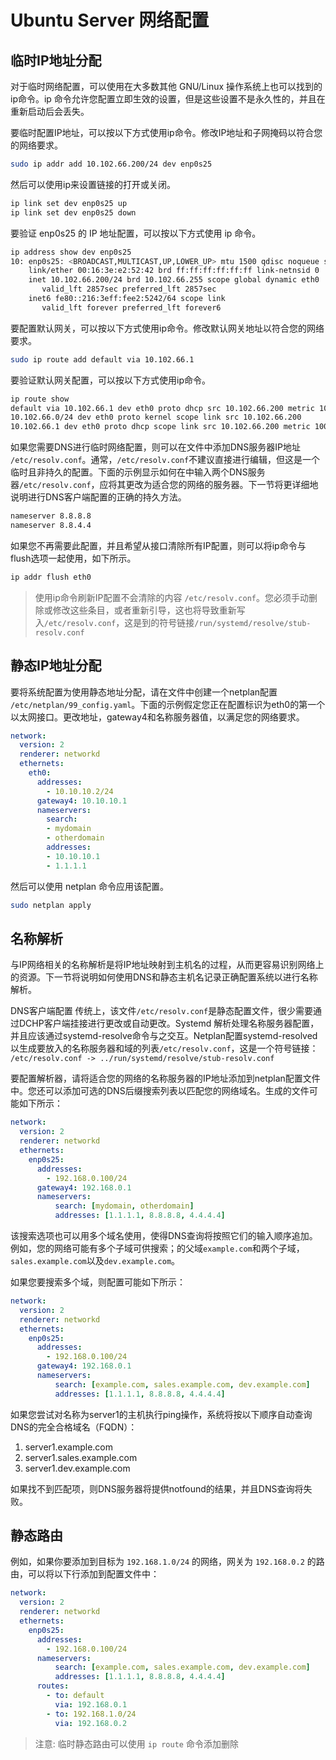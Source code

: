 # Ubuntu Server 网络配置


## 临时IP地址分配

对于临时网络配置，可以使用在大多数其他 GNU/Linux 操作系统上也可以找到的ip命令。ip 命令允许您配置立即生效的设置，但是这些设置不是永久性的，并且在重新启动后会丢失。

要临时配置IP地址，可以按以下方式使用ip命令。修改IP地址和子网掩码以符合您的网络要求。

```bash
sudo ip addr add 10.102.66.200/24 dev enp0s25
```

然后可以使用ip来设置链接的打开或关闭。

```bash
ip link set dev enp0s25 up
ip link set dev enp0s25 down
```

要验证 enp0s25 的 IP 地址配置，可以按以下方式使用 ip 命令。

```bash
ip address show dev enp0s25
10: enp0s25: <BROADCAST,MULTICAST,UP,LOWER_UP> mtu 1500 qdisc noqueue state UP group default qlen 1000
    link/ether 00:16:3e:e2:52:42 brd ff:ff:ff:ff:ff:ff link-netnsid 0
    inet 10.102.66.200/24 brd 10.102.66.255 scope global dynamic eth0
       valid_lft 2857sec preferred_lft 2857sec
    inet6 fe80::216:3eff:fee2:5242/64 scope link
       valid_lft forever preferred_lft forever6
```

要配置默认网关，可以按以下方式使用ip命令。修改默认网关地址以符合您的网络要求。

```bash
sudo ip route add default via 10.102.66.1
```

要验证默认网关配置，可以按以下方式使用ip命令。

```bash
ip route show
default via 10.102.66.1 dev eth0 proto dhcp src 10.102.66.200 metric 100
10.102.66.0/24 dev eth0 proto kernel scope link src 10.102.66.200
10.102.66.1 dev eth0 proto dhcp scope link src 10.102.66.200 metric 100 
```

如果您需要DNS进行临时网络配置，则可以在文件中添加DNS服务器IP地址 `/etc/resolv.conf`。通常，`/etc/resolv.conf`不建议直接进行编辑，但这是一个临时且非持久的配置。下面的示例显示如何在中输入两个DNS服务器`/etc/resolv.conf`，应将其更改为适合您的网络的服务器。下一节将更详细地说明进行DNS客户端配置的正确的持久方法。

```bash
nameserver 8.8.8.8
nameserver 8.8.4.4
```

如果您不再需要此配置，并且希望从接口清除所有IP配置，则可以将ip命令与flush选项一起使用，如下所示。

```bash
ip addr flush eth0
```
> 使用ip命令刷新IP配置不会清除的内容 `/etc/resolv.conf`。您必须手动删除或修改这些条目，或者重新引导，这也将导致重新写入`/etc/resolv.conf`，这是到的符号链接`/run/systemd/resolve/stub-resolv.conf`

## 静态IP地址分配

要将系统配置为使用静态地址分配，请在文件中创建一个netplan配置 `/etc/netplan/99_config.yaml`。下面的示例假定您正在配置标识为eth0的第一个以太网接口。更改地址，gateway4和名称服务器值，以满足您的网络要求。

```yaml
network:
  version: 2
  renderer: networkd
  ethernets:
    eth0:
      addresses:
        - 10.10.10.2/24
      gateway4: 10.10.10.1
      nameservers:
        search: 
        - mydomain
        - otherdomain
        addresses: 
        - 10.10.10.1
        - 1.1.1.1
```

然后可以使用 netplan 命令应用该配置。

```bash
sudo netplan apply
```

## 名称解析

与IP网络相关的名称解析是将IP地址映射到主机名的过程，从而更容易识别网络上的资源。下一节将说明如何使用DNS和静态主机名记录正确配置系统以进行名称解析。

DNS客户端配置
传统上，该文件`/etc/resolv.conf`是静态配置文件，很少需要通过DCHP客户端挂接进行更改或自动更改。Systemd 解析处理名称服务器配置，并且应该通过systemd-resolve命令与之交互。Netplan配置systemd-resolved以生成要放入的名称服务器和域的列表`/etc/resolv.conf`，这是一个符号链接：
`/etc/resolv.conf -> ../run/systemd/resolve/stub-resolv.conf`

要配置解析器，请将适合您的网络的名称服务器的IP地址添加到netplan配置文件中。您还可以添加可选的DNS后缀搜索列表以匹配您的网络域名。生成的文件可能如下所示：

```yaml
network:
  version: 2
  renderer: networkd
  ethernets:
    enp0s25:
      addresses:
        - 192.168.0.100/24
      gateway4: 192.168.0.1
      nameservers:
          search: [mydomain, otherdomain]
          addresses: [1.1.1.1, 8.8.8.8, 4.4.4.4]
```
该搜索选项也可以用多个域名使用，使得DNS查询将按照它们的输入顺序追加。例如，您的网络可能有多个子域可供搜索；的父域`example.com`和两个子域，`sales.example.com`以及`dev.example.com`。

如果您要搜索多个域，则配置可能如下所示：

```yaml
network:
  version: 2
  renderer: networkd
  ethernets:
    enp0s25:
      addresses:
        - 192.168.0.100/24
      gateway4: 192.168.0.1
      nameservers:
          search: [example.com, sales.example.com, dev.example.com]
          addresses: [1.1.1.1, 8.8.8.8, 4.4.4.4]
```

如果您尝试对名称为server1的主机执行ping操作，系统将按以下顺序自动查询DNS的完全合格域名（FQDN）：

1. server1.example.com
2. server1.sales.example.com
3. server1.dev.example.com

如果找不到匹配项，则DNS服务器将提供notfound的结果，并且DNS查询将失败。

## 静态路由

例如，如果你要添加到目标为 `192.168.1.0/24` 的网络，网关为 `192.168.0.2` 的路由，可以将以下行添加到配置文件中：

```yaml
network:
  version: 2
  renderer: networkd
  ethernets:
    enp0s25:
      addresses:
        - 192.168.0.100/24
      nameservers:
          search: [example.com, sales.example.com, dev.example.com]
          addresses: [1.1.1.1, 8.8.8.8, 4.4.4.4]
      routes:
        - to: default
          via: 192.168.0.1
        - to: 192.168.1.0/24
          via: 192.168.0.2
```

> 注意: 临时静态路由可以使用 `ip route` 命令添加删除
